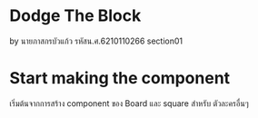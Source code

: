 # Dodge The Block 
by นายภาสกรบัวแก้ว รหัสน.ศ.6210110266 section01

# Start making the component
เริ่มต้นจากการสร้าง component ของ Board 
และ square สำหรับ ตัวละครอื่นๆ

